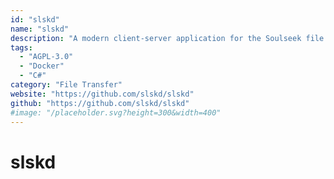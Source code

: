 ```yaml
---
id: "slskd"
name: "slskd"
description: "A modern client-server application for the Soulseek file sharing network."
tags:
  - "AGPL-3.0"
  - "Docker"
  - "C#"
category: "File Transfer"
website: "https://github.com/slskd/slskd"
github: "https://github.com/slskd/slskd"
#image: "/placeholder.svg?height=300&width=400"
---
```


# slskd
